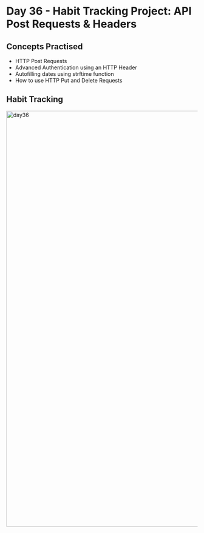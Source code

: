 # Day 36 - Habit Tracking Project: API Post Requests & Headers
## Concepts Practised
- HTTP Post Requests
- Advanced Authentication using an HTTP Header
- Autofilling dates using strftime function
- How to use HTTP Put and Delete Requests
## Habit Tracking
<img width="1096" alt="day36" src="https://user-images.githubusercontent.com/98851253/156804063-c1a1747f-0b9c-49f7-85d4-62c56e551127.png">